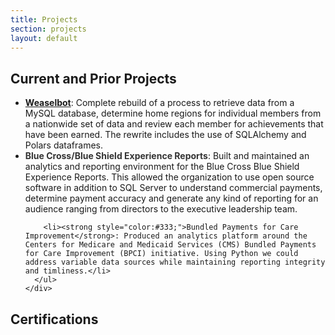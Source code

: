 ```yaml
---
title: Projects
section: projects
layout: default
---
```


<div class="hfeed">

  <div class="hentry post project-batch-title">
    <h2>Current and Prior Projects</h2>
  </div>

  <div class="hentry post">
    <div class="entry-summary">
      <ul class="project-list">
        <li><strong style="color:#333;"><a href="https://github.com/F3Nation-Community/weaselbot">Weaselbot</a></strong>: Complete rebuild of a process to 
        retrieve data from a MySQL database, determine home regions for individual members from a nationwide set of data and review each member for
        achievements that have been earned. The rewrite includes the use of SQLAlchemy and Polars dataframes. 
        </li>
        <li><strong style="color:#333;">Blue Cross/Blue Shield Experience Reports</strong>: Built and maintained an analytics and reporting environment for the Blue Cross Blue Shield Experience Reports. This allowed the organization to use open source software in addition to SQL Server to understand commercial payments, determine payment accuracy and generate any kind of reporting for an audience ranging from directors to the executive leadership team.</li>

        <li><strong style="color:#333;">Bundled Payments for Care Improvement</strong>: Produced an analytics platform around the Centers for Medicare and Medicaid Services (CMS) Bundled Payments for Care Improvement (BPCI) initiative. Using Python we could address variable data sources while maintaining reporting integrity and timliness.</li>
      </ul>
    </div>
  </div>

  <div class="hentry post project-batch-title">
    <h2>Certifications</h2>
  </div>

  <div class="hentry post">
    <div class="entry-summary">
      <div data-iframe-width="150" data-iframe-height="270" data-share-badge-id="17c6eb34-817e-4b01-bd36-0f4e1f89710d" data-share-badge-host="https://www.credly.com"></div><script type="text/javascript" async src="//cdn.credly.com/assets/utilities/embed.js"></script>
    </div>
  </div>
  <div class="hentry post">
    <div class="entry-summary">
      <div data-iframe-width="150" data-iframe-height="270" data-share-badge-id="b71791e4-19b1-4aaf-a8a3-2742f995b443" data-share-badge-host="https://www.credly.com"></div><script type="text/javascript" async src="//cdn.credly.com/assets/utilities/embed.js"></script>
    </div>
  </div>


</div>